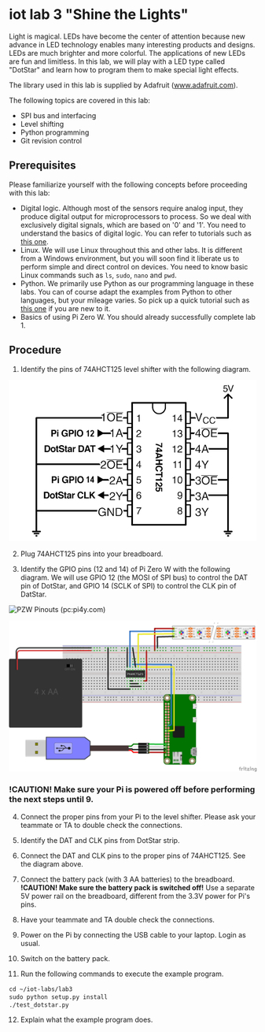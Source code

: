 # iot lab 3 "Shine the Lights"

Light is magical. LEDs have become the center of attention because new advance in LED technology enables many interesting products and designs. LEDs are much brighter and more colorful. The applications of new LEDs are fun and limitless. In this lab, we will play with a LED type called "DotStar" and learn how to program them to make special light effects.      

The library used in this lab is supplied by Adafruit (www.adafruit.com).

The following topics are covered in this lab:
* SPI bus and interfacing
* Level shifting
* Python programming
* Git revision control

## Prerequisites

Please familiarize yourself with the following concepts before proceeding with this lab:
* Digital logic. Although most of the sensors require analog input, they produce digital output for microprocessors to process. So we deal with exclusively digital signals, which are based on '0' and '1'. You need to understand the basics of digital logic. You can refer to tutorials such as [this one](https://learn.sparkfun.com/tutorials/digital-logic).
* Linux. We will use Linux throughout this and other labs. It is different from a Windows environment, but you will soon find it liberate us to perform simple and direct control on devices. You need to know basic Linux commands such as ```ls```, ```sudo```, ```nano``` and ```pwd```.
* Python. We primarily use Python as our programming language in these labs. You can of course adapt the examples from Python to other languages, but your mileage varies. So pick up a quick tutorial such as [this one](https://www.learnpython.org) if you are new to it.
* Basics of using Pi Zero W. You should already successfully complete lab 1.

## Procedure

1. Identify the pins of 74AHCT125 level shifter with the following diagram.

![74AHCT125 pins](https://github.com/ACANETS/iot-labs/blob/master/images/levelshifter_diagram.png) 

2. Plug 74AHCT125 pins into your breadboard.

3. Identify the GPIO pins (12 and 14) of Pi Zero W with the following diagram. We will use GPIO 12 (the MOSI of SPI bus) to control the DAT pin of DotStar, and GPIO 14 (SCLK of SPI) to control the CLK pin of DatStar.

![PZW Pinouts (pc:pi4y.com)](http://pi4j.com/images/j8header-zero.png)

![Connecting PZW with LED](https://github.com/ACANETS/iot-labs/blob/master/images/lab3_diagram.png)

### __!CAUTION!__ Make sure your Pi is powered off before performing the next steps until 9.

4. Connect the proper pins from your Pi to the level shifter. Please ask your teammate or TA to double check the connections.

5. Identify the DAT and CLK pins from DotStar strip.

6. Connect the DAT and CLK pins to the proper pins of 74AHCT125. See the diagram above.

7. Connect the battery pack (with 3 AA batteries) to the breadboard. __!CAUTION! Make sure the battery pack is switched off!__ Use a separate 5V power rail on the breadboard, different from the 3.3V power for Pi's pins.

8. Have your teammate and TA double check the connections.

9. Power on the Pi by connecting the USB cable to your laptop. Login as usual.

10. Switch on the battery pack.

11. Run the following commands to execute the example program.
```
cd ~/iot-labs/lab3
sudo python setup.py install
./test_dotstar.py
```

12. Explain what the example program does.
